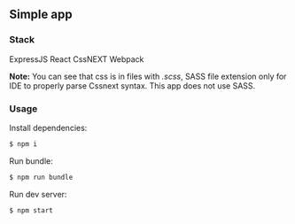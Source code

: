 ## Simple app

### Stack
ExpressJS
React
CssNEXT
Webpack

**Note:** You can see that css is in files with *.scss*, SASS file extension only for IDE to properly parse Cssnext syntax. This app does not use SASS.
 
 
### Usage

Install dependencies:
```bash
$ npm i
```

Run bundle:
```bash
$ npm run bundle
```

Run dev server:
```bash
$ npm start
```
